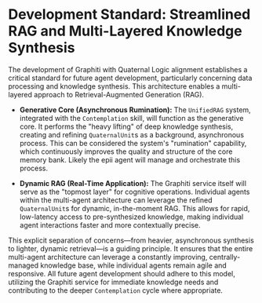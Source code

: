 # Development Standard: Streamlined RAG and Multi-Layered Knowledge Synthesis

The development of Graphiti with Quaternal Logic alignment establishes a critical standard for future agent development, particularly concerning data processing and knowledge synthesis. This architecture enables a multi-layered approach to Retrieval-Augmented Generation (RAG).

- **Generative Core (Asynchronous Rumination):** The `UnifiedRAG` system, integrated with the `Contemplation` skill, will function as the generative core. It performs the "heavy lifting" of deep knowledge synthesis, creating and refining `QuaternalUnit`s as a background, asynchronous process. This can be considered the system's "rumination" capability, which continuously improves the quality and structure of the core memory bank. Likely the epii agent will manage and orchestrate this process.

- **Dynamic RAG (Real-Time Application):** The Graphiti service itself will serve as the "topmost layer" for cognitive operations. Individual agents within the multi-agent architecture can leverage the refined `QuaternalUnit`s for dynamic, in-the-moment RAG. This allows for rapid, low-latency access to pre-synthesized knowledge, making individual agent interactions faster and more contextually precise.

This explicit separation of concerns—from heavier, asynchronous synthesis to lighter, dynamic retrieval—is a guiding principle. It ensures that the entire multi-agent architecture can leverage a constantly improving, centrally-managed knowledge base, while individual agents remain agile and responsive. All future agent development should adhere to this model, utilizing the Graphiti service for immediate knowledge needs and contributing to the deeper `Contemplation` cycle where appropriate.